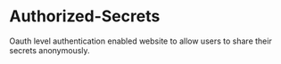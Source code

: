 # Authorized-Secrets
Oauth level authentication enabled website to allow users to share their secrets anonymously.
